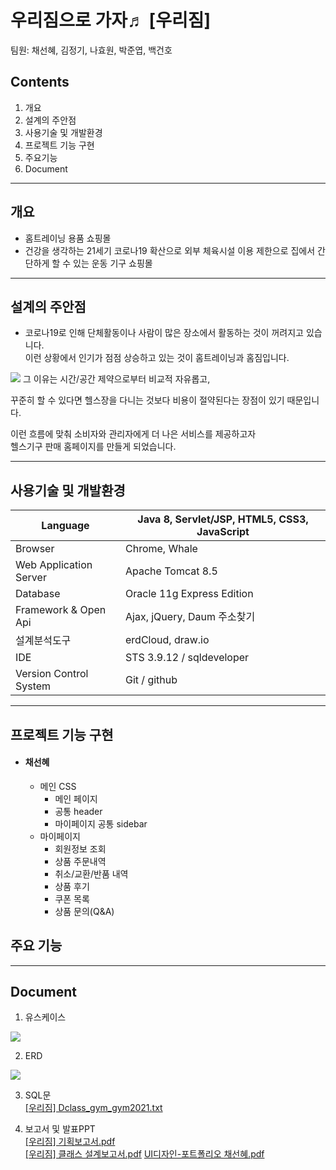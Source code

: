 # 우리짐으로 가자♬ [우리짐]
팀원: 채선혜, 김정기, 나효원, 박준엽, 백건호

## Contents 
1. 개요
2. 설계의 주안점
3. 사용기술 및 개발환경
4. 프로젝트 기능 구현
5. 주요기능
6. Document
***
## 개요
* 홈트레이닝 용품 쇼핑몰
* 건강을 생각하는 21세기 코로나19 확산으로 외부 체육시설 이용 제한으로 집에서 간단하게 할 수 있는 운동 기구 쇼핑몰
***
## 설계의 주안점
*  코로나19로 인해 단체활동이나 사람이 많은 장소에서 활동하는 것이 꺼려지고 있습니다.  
 이런 상황에서 인기가 점점 상승하고 있는 것이 홈트레이닝과 홈짐입니다.
 <img src="https://user-images.githubusercontent.com/89828294/147081018-41cf2fc9-e656-498a-9289-b1f99a2f68f3.png">
 그 이유는 시간/공간 제약으로부터 비교적 자유롭고,
 
 꾸준히 할 수 있다면 헬스장을 다니는 것보다 비용이 절약된다는 장점이 있기 때문입니다. 
 
 이런 흐름에 맞춰 소비자와 관리자에게 더 나은 서비스를 제공하고자  
 헬스기구 판매 홈페이지를 만들게 되었습니다. 

***
## 사용기술 및 개발환경

Language | Java 8, Servlet/JSP, HTML5, CSS3, JavaScript
------------ | ------------- 
Browser | Chrome, Whale 
Web Application Server | Apache Tomcat 8.5
Database|Oracle 11g Express Edition
Framework & Open Api|Ajax, jQuery, Daum 주소찾기
설계분석도구|erdCloud, draw.io
IDE|STS 3.9.12 / sqldeveloper
Version Control System|Git / github
***
## 프로젝트 기능 구현

* #### 채선혜
  *  메인 CSS
     * 메인 페이지  
     * 공통 header
     * 마이페이지 공통 sidebar
  * 마이페이지
    * 회원정보 조회
    * 상품 주문내역
    * 취소/교환/반품 내역
    * 상품 후기
    * 쿠폰 목록
    * 상품 문의(Q&A)

## 주요 기능

***
## Document
1. 유스케이스
<img src="https://user-images.githubusercontent.com/89828294/147082163-7cc3ecca-666b-4ea1-b9bc-5532951b5a45.png">

2. ERD
<img src="https://user-images.githubusercontent.com/89828294/147082767-f615dad8-e137-478c-a379-5fdce2965f43.png">

3. SQL문  
[[우리짐] Dclass_gym_gym2021.txt](https://github.com/Seonhea/WooRiGym/files/7762382/Dclass_gym_gym2021.txt)

4. 보고서 및 발표PPT  
[[우리짐] 기획보고서.pdf](https://github.com/Seonhea/WooRiGym/files/7762325/3.pdf)  
[[우리짐] 클래스 설계보고서.pdf](https://github.com/Seonhea/WooRiGym/files/7762327/3.pdf)
[UI디자인-포트폴리오 채선혜.pdf](https://github.com/Seonhea/WooRiGym/files/7762360/UI.-.21-10-28.pdf)


